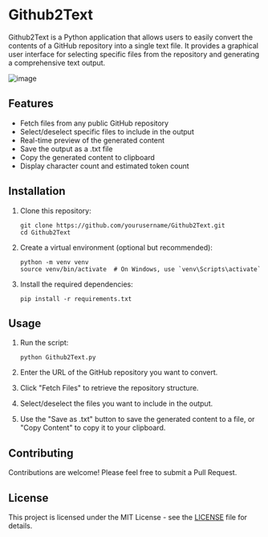 # Github2Text

Github2Text is a Python application that allows users to easily convert the contents of a GitHub repository into a single text file. It provides a graphical user interface for selecting specific files from the repository and generating a comprehensive text output.

![image](https://github.com/Egalitaristen/Github2Text/assets/86793055/19c66380-d34a-4b68-bf33-6f0aa8661ee5)


## Features

- Fetch files from any public GitHub repository
- Select/deselect specific files to include in the output
- Real-time preview of the generated content
- Save the output as a .txt file
- Copy the generated content to clipboard
- Display character count and estimated token count

## Installation

1. Clone this repository:
   ```
   git clone https://github.com/yourusername/Github2Text.git
   cd Github2Text
   ```

2. Create a virtual environment (optional but recommended):
   ```
   python -m venv venv
   source venv/bin/activate  # On Windows, use `venv\Scripts\activate`
   ```

3. Install the required dependencies:
   ```
   pip install -r requirements.txt
   ```

## Usage

1. Run the script:
   ```
   python Github2Text.py
   ```

2. Enter the URL of the GitHub repository you want to convert.

3. Click "Fetch Files" to retrieve the repository structure.

4. Select/deselect the files you want to include in the output.

5. Use the "Save as .txt" button to save the generated content to a file, or "Copy Content" to copy it to your clipboard.

## Contributing

Contributions are welcome! Please feel free to submit a Pull Request.

## License

This project is licensed under the MIT License - see the [LICENSE](LICENSE) file for details.
